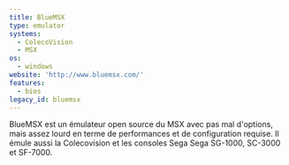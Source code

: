 ```yaml
---
title: BlueMSX
type: emulator
systems:
  - ColecoVision
  - MSX
os:
  - windows
website: 'http://www.bluemsx.com/'
features:
  - bios
legacy_id: bluemsx
---
```

BlueMSX est un émulateur open source du MSX avec pas mal d'options, mais assez lourd en terme de performances et de configuration requise. Il émule aussi la Colecovision et les consoles Sega Sega SG-1000, SC-3000 et SF-7000.
